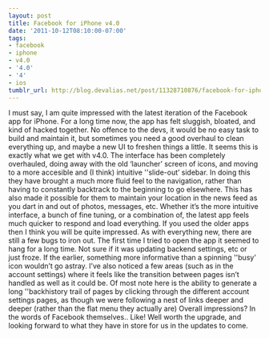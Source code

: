 ```yaml
---
layout: post
title: Facebook for iPhone v4.0
date: '2011-10-12T08:10:00-07:00'
tags:
- facebook
- iphone
- v4.0
- '4.0'
- '4'
- ios
tumblr_url: http://blog.devalias.net/post/11328710876/facebook-for-iphone-v4
---
```

I must say, I am quite impressed with the latest iteration of the Facebook app for iPhone. For a long time now, the app has felt sluggish, bloated, and kind of hacked together. No offence to the devs, it would be no easy task to build and maintain it, but sometimes you need a good overhaul to clean everything up, and maybe a new UI to freshen things a little. It seems this is exactly what we get with v4.0.
The interface has been completely overhauled, doing away with the old ‘launcher’ screen of icons, and moving to a more accesible and (I think) intuitive ''slide-out’ sidebar. In doing this they have brought a much more fluid feel to the navigation, rather than having to constantly backtrack to the beginning to go elsewhere. This has also made it possible for them to maintain your location in the news feed as you dart in and out of photos, messages, etc.
Whether it’s the more intuitive interface, a bunch of fine tuning, or a combination of, the latest app feels much quicker to respond and load everything. If you used the older apps then I think you will be quite impressed.  As with everything new, there are still a few bugs to iron out. The first time I tried to open the app it seemed to hang for a long time. Not sure if it was updating backend settings, etc or just froze. If the earlier, something more informative than a spinning ''busy’ icon wouldn’t go astray. I’ve also noticed a few areas (such as in the account settings) where it feels like the transition between pages isn’t handled as well as it could be. Of most note here is the ability to generate a long ''backhistory trail of pages by clicking through the different account settings pages, as though we were following a nest of links deeper and deeper (rather than the flat menu they actually are)
Overall impressions? In the words of Facebook themselves.. Like! Well worth the upgrade, and looking forward to what they have in store for us in the updates to come.
